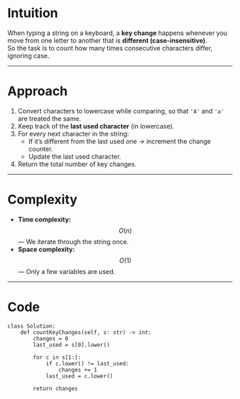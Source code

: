 # Intuition

When typing a string on a keyboard, a **key change** happens whenever you move from one letter to another that is **different (case-insensitive)**.  
So the task is to count how many times consecutive characters differ, ignoring case.

---

# Approach

1. Convert characters to lowercase while comparing, so that `'A'` and `'a'` are treated the same.
2. Keep track of the **last used character** (in lowercase).
3. For every next character in the string:
   - If it’s different from the last used one → increment the change counter.
   - Update the last used character.
4. Return the total number of key changes.

---

# Complexity

- **Time complexity:** $$O(n)$$ — We iterate through the string once.
- **Space complexity:** $$O(1)$$ — Only a few variables are used.

---

# Code

```python3 []
class Solution:
    def countKeyChanges(self, s: str) -> int:
        changes = 0
        last_used = s[0].lower()

        for c in s[1:]:
            if c.lower() != last_used:
                changes += 1
            last_used = c.lower()

        return changes

```
